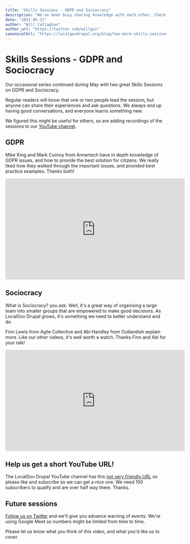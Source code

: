 ```yaml
---
title: "Skills Sessions - GDPR and Sociocracy"
description: "We've been busy sharing knowledge with each other. Check out our two latest sessions on making GDPR work for your users, and exploring how Sociocracy empowers people to make better decisions."
date: "2021-05-21"
author: "Will Callaghan"
author_url: "https://twitter.com/willguv"
canonicalUrl: "https://localgovdrupal.org/blog/two-more-skills-sessions.html"
---
```


# Skills Sessions - GDPR and Sociocracy

Our occasional series continued during May with two great Skills Sessions on GDPR and Sociocracy.

Regular readers will know that one or two people lead the session, but anyone can share their experiences and ask questions. We always end up having good conversations, and everyone learns something new.

We figured this might be useful for others, so are adding recordings of the sessions to our [YouTube channel](https://www.youtube.com/channel/UCgOTBrkZvJwCuODRpHxZIIA).

## GDPR

Mike King and Mark Conroy from Annertech have in depth knowledge of GDPR issues, and how to provide the best solution for citizens. We really liked how they walked through the important issues, and provided best practice examples. Thanks both!

<iframe width="560" height="315" src="https://www.youtube.com/embed/_7I-weGujus" title="YouTube video player" frameborder="0" allow="accelerometer; autoplay; clipboard-write; encrypted-media; gyroscope; picture-in-picture" allowfullscreen></iframe>

## Sociocracy

What is Sociocracy? you ask. Well, it's a great way of organising a large team into smaller groups that are empowered to make good decisions. As LocalGov Drupal grows, it's something we need to better understand and do. 

Finn Lewis from Agile Collective and Abi Handley from Outlandish explain more. Like our other videos, it's well worth a watch. Thanks Finn and Abi for your talk!

<iframe width="560" height="315" src="https://www.youtube.com/embed/qEdUr91660U" title="YouTube video player" frameborder="0" allow="accelerometer; autoplay; clipboard-write; encrypted-media; gyroscope; picture-in-picture" allowfullscreen></iframe>

## Help us get a short YouTube URL!

The LocalGov Drupal YouTube channel has this [not very friendly URL](https://www.youtube.com/channel/UCgOTBrkZvJwCuODRpHxZIIA) so please like and subscribe so we can get a nice one. We need 100 subscribers to qualify and are over half way there. Thanks.

## Future sessions

[Follow us on Twitter](https://twitter.com/localgovdrupal) and we'll give you advance warning of events. We're using Google Meet so numbers might be limited from time to time.

Please let us know what you think of this video, and what you'd like us to cover.
